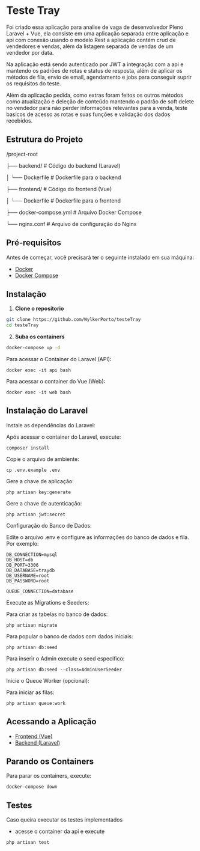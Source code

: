 # Teste Tray

Foi criado essa aplicação para analise de vaga de desenvolvedor Pleno Laravel + Vue, ela consiste em uma aplicação separada entre aplicação e api com conexão usando o modelo Rest a aplicação contém crud de vendedores e vendas, além da listagem separada de vendas de um vendedor por data.

Na aplicação está sendo autenticado por JWT a integração com a api e mantendo os padrões de rotas e status de resposta, além de aplicar os métodos de fila, envio de email, agendamento e jobs para conseguir suprir os requisitos do teste.

Além da aplicação pedida, como extras foram feitos os outros métodos como atualização e deleção de conteúdo mantendo o padrão de soft delete no vendedor para não perder informações relevantes para a venda, teste basicos de acesso as rotas e suas funções e validação dos dados recebidos.

## Estrutura do Projeto

/project-root 

├── backend/              # Código do backend (Laravel)

│   └── Dockerfile        # Dockerfile para o backend

├── frontend/             # Código do frontend (Vue) 

│   └── Dockerfile        # Dockerfile para o frontend

├── docker-compose.yml    # Arquivo Docker Compose 

└── nginx.conf            # Arquivo de configuração do Nginx
## Pré-requisitos

Antes de começar, você precisará ter o seguinte instalado em sua máquina:

- [Docker](https://docs.docker.com/get-docker/)
- [Docker Compose](https://docs.docker.com/compose/install/)

## Instalação

1. **Clone o repositorio**

```bash
git clone https://github.com/WylkerPorto/testeTray
cd testeTray
```

2. **Suba os containers**

```bash
docker-compose up -d
```

Para acessar o Container do Laravel (API):

    docker exec -it api bash

Para acessar o container do Vue (Web):

    docker exec -it web bash

## Instalação do Laravel

Instale as dependências do Laravel:

Após acessar o container do Laravel, execute:

    composer install

Copie o arquivo de ambiente:

    cp .env.example .env

Gere a chave de aplicação:

    php artisan key:generate

Gere a chave de autenticação:

    php artisan jwt:secret

Configuração do Banco de Dados:

Edite o arquivo .env e configure as informações do banco de dados e fila. Por exemplo:

    DB_CONNECTION=mysql
    DB_HOST=db
    DB_PORT=3306
    DB_DATABASE=traydb
    DB_USERNAME=root
    DB_PASSWORD=root

    QUEUE_CONNECTION=database

Execute as Migrations e Seeders:

Para criar as tabelas no banco de dados:

    php artisan migrate

Para popular o banco de dados com dados iniciais:

    php artisan db:seed

Para inserir o Admin execute o seed especifico:

    php artisan db:seed --class=AdminUserSeeder

Inicie o Queue Worker (opcional):

Para iniciar as filas:

    php artisan queue:work

## Acessando a Aplicação

- [Frontend (Vue)](http://localhost)
- [Backend (Laravel)](http://localhost/api)

## Parando os Containers

Para parar os containers, execute:

    docker-compose down

## Testes

Caso queira executar os testes implementados

- acesse o container da api e execute

```
php artisan test
```